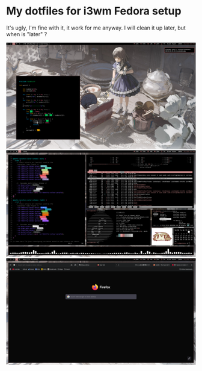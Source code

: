 # My dotfiles for i3wm Fedora setup
It's ugly, I'm fine with it, it work for me anyway. I will clean it up later, but when is "later" ?

![screenshot](screenshots/screenshot-1.png)
![screenshot](screenshots/screenshot-2.png)
![screenshot](screenshots/screenshot-3.png)

